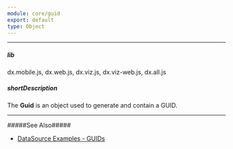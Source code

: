 ```yaml
---
module: core/guid
export: default
type: Object
---
```

---
##### lib
dx.mobile.js, dx.web.js, dx.viz.js, dx.viz-web.js, dx.all.js

##### shortDescription
The **Guid** is an object used to generate and contain a GUID.

---
#####See Also#####
- [DataSource Examples - GUIDs](/concepts/30%20Data%20Layer/51%20Data%20Source%20Examples/2%20OData/3%20GUIDs.md '/Documentation/Guide/Data_Layer/Data_Source_Examples/#OData/GUIDs')